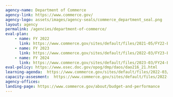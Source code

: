 ```yaml
---
agency-name: Department of Commerce
agency-link: https://www.commerce.gov/
agency-logo: assets/images/agency-seals/commerce_department_seal.png
layout: agency
permalink: /agencies/department-of-commerce/
eval-plan:
    - name: FY 2022
      link: https://www.commerce.gov/sites/default/files/2021-05/FY22-Evaluation-Plan-052421.pdf
    - name: FY 2023
      link: https://www.commerce.gov/sites/default/files/2022-03/FY23-Evaluation-Plan.pdf
    - name: FY 2024
      link: https://www.commerce.gov/sites/default/files/2023-03/FY24-Evaluation-Plan.pdf
eval-policy: https://www.osec.doc.gov/opog/dmp/daos/dao216_21.html
learning-agenda:  https://www.commerce.gov/sites/default/files/2022-03/DOC-Learning-Agenda-2022%E2%80%932026.pdf
capacity-assesment:  https://www.commerce.gov/sites/default/files/2022-03/Capacity-Assessment.pdf
agency-offices: 
landing-page: https://www.commerce.gov/about/budget-and-performance
---
```

